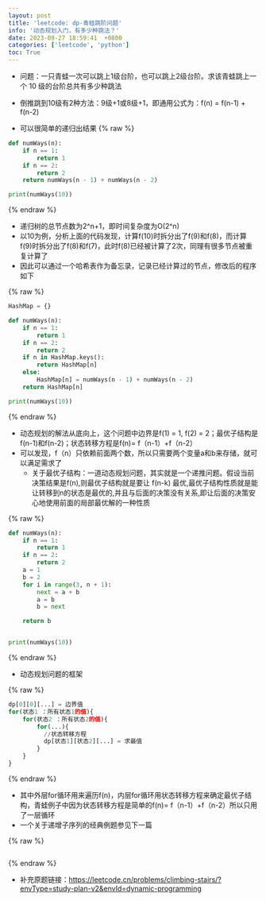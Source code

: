 ```yaml
---
layout: post
title: 'leetcode: dp-青蛙跳阶问题'
info: '动态规划入门，有多少种跳法？'
date: 2023-09-27 18:59:41  +0800
categories: ['leetcode', 'python']
toc: True
---
```


- 问题：一只青蛙一次可以跳上1级台阶，也可以跳上2级台阶。求该青蛙跳上一个 10 级的台阶总共有多少种跳法



- 倒推跳到10级有2种方法：9级+1或8级+1，即通用公式为：f(n) = f(n-1) + f(n-2)
- 可以很简单的递归出结果
{% raw %}
```py
def numWays(n):
    if n == 1:
        return 1
    if n == 2:
        return 2
    return numWays(n - 1) + numWays(n - 2)

print(numWays(10))
```
{% endraw %}

- 递归树的总节点数为2^n+1，即时间复杂度为O(2^n)
- 以10为例，分析上面的代码发现，计算f(10)时拆分出了f(9)和f(8)，而计算f(9)时拆分出了f(8)和f(7)，此时f(8)已经被计算了2次，同理有很多节点被重复计算了
- 因此可以通过一个哈希表作为备忘录，记录已经计算过的节点，修改后的程序如下


{% raw %}
```py
HashMap = {}

def numWays(n):
    if n == 1:
        return 1
    if n == 2:
        return 2
    if n in HashMap.keys():
        return HashMap[n]
    else:
        HashMap[n] = numWays(n - 1) + numWays(n - 2)
    return HashMap[n]

print(numWays(10))

```
{% endraw %}


- 动态规划的解法从底向上，这个问题中边界是f(1) = 1, f(2) = 2；最优子结构是f(n-1)和f(n-2)；状态转移方程是f(n)= f（n-1）+f（n-2）
- 可以发现，f（n）只依赖前面两个数，所以只需要两个变量a和b来存储，就可以满足需求了
  - 关于最优子结构：一道动态规划问题，其实就是一个递推问题。假设当前决策结果是f(n),则最优子结构就是要让 f(n-k) 最优,最优子结构性质就是能让转移到n的状态是最优的,并且与后面的决策没有关系,即让后面的决策安心地使用前面的局部最优解的一种性质


{% raw %}
```py
def numWays(n):
    if n == 1:
        return 1
    if n == 2:
        return 2
    a = 1
    b = 2
    for i in range(3, n + 1):
        next = a + b
        a = b
        b = next

    return b


print(numWays(10))
```
{% endraw %}


- 动态规划问题的框架

{% raw %}
```py
dp[0][0][...] = 边界值
for(状态1 ：所有状态1的值){
    for(状态2 ：所有状态2的值){
        for(...){
          //状态转移方程
          dp[状态1][状态2][...] = 求最值
        }
    }
}
```
{% endraw %}

- 其中外层for循环用来遍历f(n)，内层for循环用状态转移方程来确定最优子结构，青蛙例子中因为状态转移方程是简单的f(n)= f（n-1）+f（n-2）所以只用了一层循环
- 一个关于递增子序列的经典例题参见下一篇

<!-- ![引入图片]({{site.url}}/image/leetcode/2023-09-27-jumpFrog/image_1.jpg) -->

{% raw %}
```py
```
{% endraw %}



- 补充原题链接：https://leetcode.cn/problems/climbing-stairs/?envType=study-plan-v2&envId=dynamic-programming